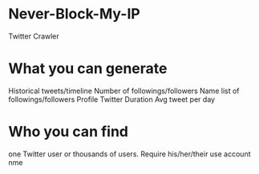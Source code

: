 # Never-Block-My-IP
Twitter Crawler 

# What you can generate
Historical tweets/timeline
Number of followings/followers
Name list of followings/followers
Profile
Twitter Duration
Avg tweet per day

# Who you can find
one Twitter user or thousands of users. Require his/her/their use account nme
